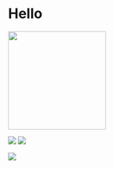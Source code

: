 # Hello
<img src="https://media.giphy.com/media/MtmFbGJ6YsUEg/giphy.gif" width="200px"></img>

![](https://img.shields.io/badge/age-v22-146EA3.svg)
![](https://img.shields.io/badge/卒業要件-passing-4AC41B.svg)

![](https://github-profile-summary-cards.vercel.app/api/cards/profile-details?username=gojiteji&theme=vue)
